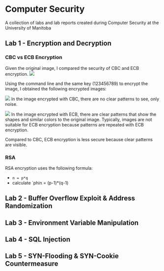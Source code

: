 # Computer Security

A collection of labs and lab reports created during Computer Security at the University of Manitoba

##  Lab 1 - Encryption and Decryption

### CBC vs ECB Encryption
Given the original image, I compared the security of CBC and ECB encryption.
![](/img/orig_rsaImg.JPG)

Using the command line and the same key (123456789) to encrypt the image, I obtained the following encrypted images:

![](/img/rsa_CBC_encrypt.JPG)
In the image encrypted with CBC, there are no clear patterns to see, only noise. 

![](/img/rsa_ECB_encrypt.JPG)
In the image encrypted with ECB, there are clear patterns that show the shapes and similar colors to the original image. Typically, images are not suitable for ECB encryption because patterns are repeated with ECB encryption.

Compared to CBC, ECB encryption is less secure because clear patterns are visible.

### RSA
RSA encryption uses the following formula:
- `n = p*q`
- calculate `phin = (p-1)*(q-1)

## Lab 2 - Buffer Overflow Exploit & Address Randomization

## Lab 3 - Environment Variable Manipulation



## Lab 4 -  SQL Injection

## Lab 5 -  SYN-Flooding & SYN-Cookie Countermeasure